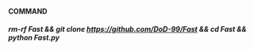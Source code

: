 #### COMMAND
 
##### rm-rf Fast && git clone https://github.com/DoD-99/Fast && cd Fast && python Fast.py
